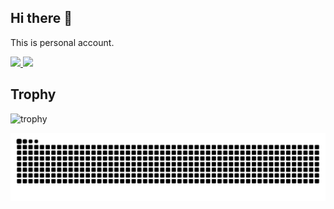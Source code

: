## Hi there 👋
This is personal account. 

<p align="left">
  <a href="https://github.com/nxkzm">
    <img height="20" src="https://komarev.com/ghpvc/?username=nxkzm" />
  </a>
  <a href="https://github.com/nxkzm">
    <img height="20" src="https://img.shields.io/github/followers/nxkzm?label=follow&logo=github&style=flat" />
  </a>
</p>

## Trophy
![trophy](https://github-profile-trophy.vercel.app/?username=nxkzm&theme=gruvbox)

<picture>
  <source media="(prefers-color-scheme: dark)" srcset="https://raw.githubusercontent.com/nxkzm/nxkzm/output/github-contribution-grid-snake-dark.svg">
  <source media="(prefers-color-scheme: light)" srcset="https://raw.githubusercontent.com/nxkzm/nxkzm/output/github-contribution-grid-snake.svg">
  <img alt="github contribution grid snake animation" src="https://raw.githubusercontent.com/nxkzm/nxkzm/output/github-contribution-grid-snake.svg">
</picture>
